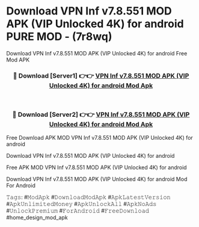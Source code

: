 # Download VPN Inf v7.8.551 MOD APK (VIP Unlocked 4K) for android PURE MOD - (7r8wq)
Download VPN Inf v7.8.551 MOD APK (VIP Unlocked 4K) for android Free Mod APK

<div align="center">
<h3>🔴 Download [Server1] 👉👉 <a href="https://apk-comot.site?title=VPN_Inf_v7.8.551_MOD_APK_(VIP_Unlocked_4K)_for_android">VPN Inf v7.8.551 MOD APK (VIP Unlocked 4K) for android Mod Apk</a></h3><br>

<h3>🔴 Download [Server2] 👉👉 <a href="https://apk-comot.site?title=VPN_Inf_v7.8.551_MOD_APK_(VIP_Unlocked_4K)_for_android">VPN Inf v7.8.551 MOD APK (VIP Unlocked 4K) for android Mod Apk</a></h3>
</div>


Free Download APK MOD VPN Inf v7.8.551 MOD APK (VIP Unlocked 4K) for android

Download VPN Inf v7.8.551 MOD APK (VIP Unlocked 4K) for android 

Free APK MOD VPN Inf v7.8.551 MOD APK (VIP Unlocked 4K) for android 

Download VPN Inf v7.8.551 MOD APK (VIP Unlocked 4K) for android Mod For Android

𝚃𝚊𝚐𝚜: #𝙼𝚘𝚍𝙰𝚙𝚔 #𝙳𝚘𝚠𝚗𝚕𝚘𝚊𝚍𝙼𝚘𝚍𝙰𝚙𝚔 #𝙰𝚙𝚔𝙻𝚊𝚝𝚎𝚜𝚝𝚅𝚎𝚛𝚜𝚒𝚘𝚗 #𝙰𝚙𝚔𝚄𝚗𝚕𝚒𝚖𝚒𝚝𝚎𝚍𝙼𝚘𝚗𝚎𝚢 #𝙰𝚙𝚔𝚄𝚗𝚕𝚘𝚌𝚔𝙰𝚕𝚕 #𝙰𝚙𝚔𝙽𝚘𝙰𝚍𝚜 #𝚄𝚗𝚕𝚘𝚌𝚔𝙿𝚛𝚎𝚖𝚒𝚞𝚖 #𝙵𝚘𝚛𝙰𝚗𝚍𝚛𝚘𝚒𝚍 #𝙵𝚛𝚎𝚎𝙳𝚘𝚠𝚗𝚕𝚘𝚊𝚍 #home_design_mod_apk